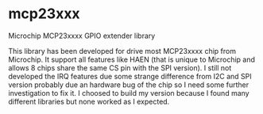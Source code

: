 mcp23xxx
========

Microchip MCP23xxxx GPIO extender library

This library has been developed for drive most MCP23xxxx chip from Microchip. It support all features like HAEN
(that is unique to Microchip and allows 8 chips share the same CS pin with the SPI version). I still not developed the IRQ
features due some strange difference from I2C and SPI version probably due an hardware bug of the chip so I need
some further investigation to fix it. I choosed to build my version because I found many different libraries but none 
worked as I expected.
